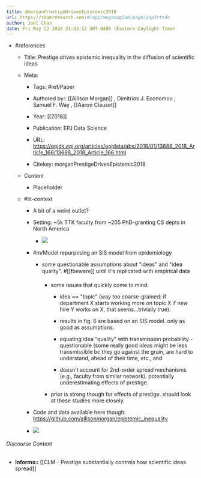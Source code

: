 ```yaml
---
title: @morganPrestigeDrivesEpistemic2018
url: https://roamresearch.com/#/app/megacoglab/page/yop3rtz4c
author: Joel Chan
date: Fri May 22 2020 21:43:12 GMT-0400 (Eastern Daylight Time)
---
```


- #references

    - Title: Prestige drives epistemic inequality in the diffusion of scientific ideas

    - Meta:

        - Tags: #ref/Paper

        - Authored by::  [[Allison Morgan]] ,  Dimitrios J. Economou ,  Samuel F. Way ,  [[Aaron Clauset]]

        - Year: [[2018]]

        - Publication: EPJ Data Science

        - URL: https://epjds.epj.org/articles/epjdata/abs/2018/01/13688_2018_Article_166/13688_2018_Article_166.html

        - Citekey: morganPrestigeDrivesEpistemic2018

    - Content

        - Placeholder

    - #lit-context

        - A bit of a weird outlet?

        - Setting: ~5k TTK faculty from ~205 PhD-granting CS depts in North America

            - ![](https://firebasestorage.googleapis.com/v0/b/firescript-577a2.appspot.com/o/imgs%2Fapp%2Fmegacoglab%2FJNelCj9Ivm.png?alt=media&token=bae3f3a8-85b6-4e18-9b8a-bc311d244cf7)

        - #m/Model repurposing an SIS model from epidemiology

            - some questionable assumptions about "ideas" and "idea quality". #[[❗beware]] until it's replicated with empirical data

                - some issues that quickly come to mind:

                    - idea == "topic" (way too coarse-grained: if department X starts working more on topic X if new hire Y works on X, that seems...trivially true).

                    - results in fig. 6 are based on an SIS model. only as good as assumptions.

                    - equating idea "quality" with transmission probability - questionable (some really good ideas might be less transmissible bc they go against the grain, are hard to understand, ahead of their time, etc., and

                    - doesn't account for 2nd-order spread mechanisms (e.g., faculty from similar network). potentially underestimating effects of prestige.

                - prior is strong though for effects of prestige. should look at these studies more closely.

        - Code and data available here though: https://github.com/allisonmorgan/epistemic_inequality

        - ![](https://firebasestorage.googleapis.com/v0/b/firescript-577a2.appspot.com/o/imgs%2Fapp%2Fmegacoglab%2FUrrKh7pSI4.png?alt=media&token=aa1e2d7d-7a2c-4fb5-880c-81aef91bb365)

###### Discourse Context

- **Informs::** [[CLM - Prestige substantially controls how scientific ideas spread]]
